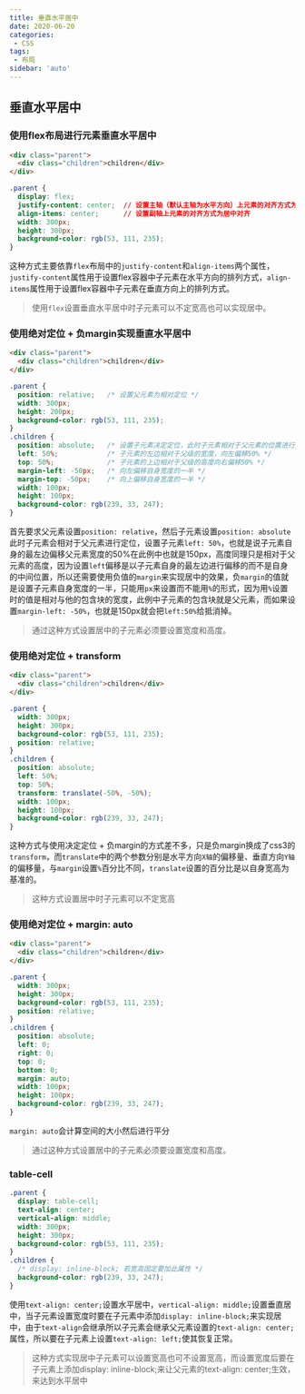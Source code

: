 ```yaml
---
title: 垂直水平居中
date: 2020-06-20
categories: 
 - CSS
tags:
 - 布局
sidebar: 'auto'
---
```


## 垂直水平居中

### 使用flex布局进行元素垂直水平居中
```html
<div class="parent">
  <div class="children">children</div>
</div>
```
``` css
.parent {
  display: flex;
  justify-content: center;  // 设置主轴（默认主轴为水平方向）上元素的对齐方式为居中对齐
  align-items: center;      // 设置副轴上元素的对齐方式为居中对齐
  width: 300px;
  height: 300px;
  background-color: rgb(53, 111, 235);
}
```
这种方式主要依靠`flex`布局中的`justify-content`和`align-items`两个属性，`justify-content`属性用于设置flex容器中子元素在水平方向的排列方式，`align-items`属性用于设置flex容器中子元素在垂直方向上的排列方式。

> 使用`flex`设置垂直水平居中时子元素可以不定宽高也可以实现居中。

### 使用绝对定位 + 负margin实现垂直水平居中
```html
<div class="parent">
  <div class="children">children</div>
</div>
```
``` css
.parent {
  position: relative;   /* 设置父元素为相对定位 */
  width: 300px;
  height: 200px;
  background-color: rgb(53, 111, 235);
}
.children {
  position: absolute;   /* 设置子元素决定定位，此时子元素相对于父元素的位置进行定位 */
  left: 50%;            /* 子元素的左边相对于父级的宽度，向左偏移50% */
  top: 50%;             /* 子元素的上边相对于父级的高度向右偏移50% */
  margin-left: -50px;   /* 向左偏移自身宽度的一半 */
  margin-top: -50px;    /* 向上偏移自身宽度的一半 */
  width: 100px;
  height: 100px;
  background-color: rgb(239, 33, 247);
}
```
首先要求父元素设置`position: relative`，然后子元素设置`position: absolute`此时子元素会相对于父元素进行定位，设置子元素`left: 50%`，也就是说子元素自身的最左边偏移父元素宽度的50%在此例中也就是150px，高度同理只是相对于父元素的高度，因为设置`left`偏移是以子元素自身的最左边进行偏移的而不是自身的中间位置，所以还需要使用负值的`margin`来实现居中的效果，负`margin`的值就是设置子元素自身宽度的一半，只能用`px`来设置而不能用`%`的形式，因为用`%`设置时的值是相对与他的包含块的宽度，此例中子元素的包含块就是父元素，而如果设置`margin-left: -50%`，也就是150px就会把`left:50%`给抵消掉。

> 通过这种方式设置居中的子元素必须要设置宽度和高度。

### 使用绝对定位 + transform
```html
<div class="parent">
  <div class="children">children</div>
</div>
```
``` css
.parent {
  width: 300px;
  height: 300px;
  background-color: rgb(53, 111, 235);
  position: relative;
}
.children {
  position: absolute;
  left: 50%;
  top: 50%;
  transform: translate(-50%, -50%);
  width: 100px;
  height: 100px;
  background-color: rgb(239, 33, 247);
}
```
这种方式与使用决定定位 + 负margin的方式差不多，只是负margin换成了css3的`transform`，而`translate`中的两个参数分别是水平方向`X轴`的偏移量、垂直方向`Y轴`的偏移量，与`margin`设置`%`百分比不同，`translate`设置的百分比是以自身宽高为基准的。

> 这种方式设置居中时子元素可以不定宽高

### 使用绝对定位 + margin: auto
```html
<div class="parent">
  <div class="children">children</div>
</div>
```
``` css
.parent {
  width: 300px;
  height: 300px;
  background-color: rgb(53, 111, 235);
  position: relative;
}
.children {
  position: absolute;
  left: 0;
  right: 0;
  top: 0;
  bottom: 0;
  margin: auto;
  width: 100px;
  height: 100px;
  background-color: rgb(239, 33, 247);
}
```
`margin: auto`会计算空间的大小然后进行平分

> 通过这种方式设置居中的子元素必须要设置宽度和高度。

### table-cell
```css
.parent {
  display: table-cell;
  text-align: center;
  vertical-align: middle;
  width: 300px;
  height: 300px;
  background-color: rgb(53, 111, 235);
}
.children {
  /* display: inline-block; 若宽高固定要加此属性 */
  background-color: rgb(239, 33, 247);
}
```
使用`text-align: center;`设置水平居中，`vertical-align: middle;`设置垂直居中，当子元素设置宽度时要在子元素中添加`display: inline-block;`来实现居中，由于`text-align`会继承所以子元素会继承父元素设置的`text-align: center;`属性，所以要在子元素上设置`text-align: left;`使其恢复正常。

> 这种方式实现居中子元素可以设置宽高也可不设置宽高，而设置宽度后要在子元素上添加display: inline-block;来让父元素的text-align: center;生效，来达到水平居中



